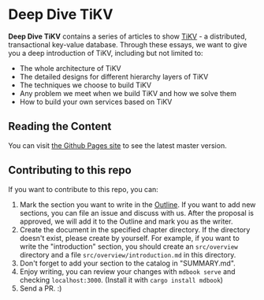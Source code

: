# Deep Dive TiKV

**Deep Dive TiKV** contains a series of articles to show [TiKV](https://github.com/tikv/tikv) - a distributed, transactional key-value database. Through these essays, we want to give you a deep introduction of TiKV, including but not limited to:

- The whole architecture of TiKV
- The detailed designs for different hierarchy layers of TiKV
- The techniques we choose to build TiKV
- Any problem we meet when we build TiKV and how we solve them
- How to build your own services based on TiKV

## Reading the Content

You can visit [the Github Pages site](https://tikv.github.io/deep-dive-tikv) to see the latest master version.

## Contributing to this repo

If you want to contribute to this repo, you can:

1. Mark the section you want to write in the [Outline](https://github.com/tikv/deep-dive-tikv/issues/1). If you want to add new sections, you can file an issue and discuss with us. After the proposal is approved, we will add it to the Outline and mark you as the writer.
2. Create the document in the specified chapter directory. If the directory doesn't exist, please create by yourself. For example, if you want to write the "introduction" section, you should create an `src/overview` directory and a file `src/overview/introduction.md` in this directory.
3. Don't forget to add your section to the catalog in "SUMMARY.md".
4. Enjoy writing, you can review your changes with `mdbook serve` and checking `localhost:3000`. (Install it with `cargo install mdbook`)
5. Send a PR. :)
